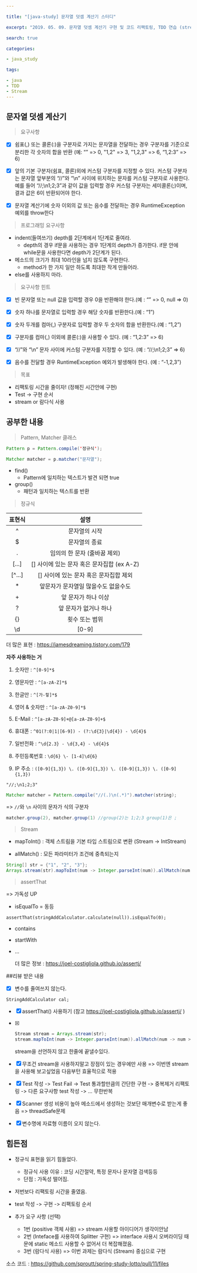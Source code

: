 ```yaml
---

title: "[java-study] 문자열 덧셈 계산기 스터디"

excerpt: "2019. 05. 09. 문자열 덧셈 계산기 구현 및 코드 리팩토링, TDD 연습 (stream 사용) "

search: true

categories:

- java_study

tags:

- java
- TDD
- Stream
---
```

## 문자열 덧셈 계산기

> 요구사항

- [x] 쉼표(,) 또는 콜론(:)을 구분자로 가지는 문자열을 전달하는 경우 구분자를 기준으로 분리한 각 숫자의 합을 반환 (예: “” => 0, "1,2" => 3, "1,2,3" => 6, “1,2:3” => 6)

- [x] 앞의 기본 구분자(쉼표, 콜론)외에 커스텀 구분자를 지정할 수 있다. 커스텀 구분자는 문자열 앞부분의 “//”와 “\n” 사이에 위치하는 문자를 커스텀 구분자로 사용한다. 예를 들어 “//;\n1;2;3”과 같이 값을 입력할 경우 커스텀 구분자는 세미콜론(;)이며, 결과 값은 6이 반환되어야 한다.

- [x] 문자열 계산기에 숫자 이외의 값 또는 음수를 전달하는 경우 RuntimeException 예외를 throw한다



> 프로그래밍 요구사항

- indent(들여쓰기) depth를 2단계에서 1단계로 줄여라.
  - depth의 경우 if문을 사용하는 경우 1단계의 depth가 증가한다. if문 안에 while문을 사용한다면 depth가 2단계가 된다.
- 메소드의 크기가 최대 10라인을 넘지 않도록 구현한다.
  - method가 한 가지 일만 하도록 최대한 작게 만들어라.
- else를 사용하지 마라.



> 요구사항 힌트

- [x] 빈 문자열 또는 null 값을 입력할 경우 0을 반환해야 한다.(예 : “” => 0, null => 0)

- [x] 숫자 하나를 문자열로 입력할 경우 해당 숫자를 반환한다.(예 : “1”)

- [x]  숫자 두개를 컴마(,) 구분자로 입력할 경우 두 숫자의 합을 반환한다.(예 : “1,2”)

- [x]  구분자를 컴마(,) 이외에 콜론(:)을 사용할 수 있다. (예 : “1,2:3” => 6)

- [x]  “//”와 “\n” 문자 사이에 커스텀 구분자를 지정할 수 있다. (예 : “//;\n1;2;3” => 6)

- [x] 음수를 전달할 경우 RuntimeException 예외가 발생해야 한다. (예 : “-1,2,3”)



> 목표

- 리팩토링 시간을 줄이자! (정해진 시간안에 구현)
- Test -> 구현 순서
- stream or 람다식 사용



## 공부한 내용

> Pattern, Matcher 클래스

```java
Pattern p = Pattern.compile('정규식');
```

```java
Matcher matcher = p.matcher("문자열");
```



- find() 
  - Pattern에 일치하는 텍스트가 발견 되면 true
- group()
  - 패턴과 일치하는 텍스트를 반환



> 정규식

| 표현식 |                    설명                    |
| :----: | :----------------------------------------: |
|   ^    |               문자열의 시작                |
|   $    |               문자열의 종료                |
|   .    |        임의의 한 문자 (줄바꿈 제외)        |
| [...]  | [] 사이에 있는 문자 혹은 문자집합 (ex A-Z) |
| [^...] |   [] 사이에 있는 문자 혹은 문자집합 제외   |
|   *    |    앞문자가 문자열일 많을수도 없을수도     |
|   +    |            앞 문자가 하나 이상             |
|   ?    |           앞 문자가 없거나 하나            |
|   {}   |               횟수 또는 범위               |
|   \d   |                   [0-9]                    |

더 많은 표현 : https://jamesdreaming.tistory.com/179

**자주 사용하는 거**

1. 숫자만 : `^[0-9]*$`

2.  영문자만 : `^[a-zA-Z]*$`

3.  한글만 : `^[가-힣]*$`

4. 영어 & 숫자만 : `^[a-zA-Z0-9]*$`

5. E-Mail : `^[a-zA-Z0-9]+@[a-zA-Z0-9]+$`

6. 휴대폰 : `^01(?:0|1|[6-9]) - (?:\d{3}|\d{4}) - \d{4}$`

7. 일반전화 : `^\d{2.3} - \d{3,4} - \d{4}$`

8. 주민등록번호 : `\d{6} \- [1-4]\d{6}`

9. IP 주소 : `([0-9]{1,3}) \. ([0-9]{1,3}) \. ([0-9]{1,3}) \. ([0-9]{1,3})`



`"//;\n1;2;3"`

```java
Matcher matcher = Pattern.compile("//(.)\n(.*)").matcher(string);
```

=> `//`와 `\n` 사이의 문자가 식의 구분자

```java
matcher.group(2), matcher.group(1) //group(2)는 1;2;3 group(1)은 ;
```



> Stream

- mapToInt() : 객체 스트림을 기본 타입 스트림으로 변환 (Stream -> IntStream)

- allMatch() : 모든 파라미터가 조건에 중촉되는지

```java
String[] str = {"1", "2", "3"};
Arrays.stream(str).mapToInt(num -> Integer.parseInt(num)).allMatch(num -> num > 0);
```



> assertThat

=> 가독성 UP

- isEqualTo = 동등

`assertThat(stringAddCalculator.calculate(null)).isEqualTo(0);`

- contains

- startWith

- ...

  더 많은 정보 : https://joel-costigliola.github.io/assertj/

  

##리뷰 받은 내용

- [x] 변수를 줄여쓰지 않는다.

`StringAddCalculator cal;`

- [x] assertThat() 사용하기 (참고 https://joel-costigliola.github.io/assertj/ )

- [x] ```java
  Stream stream = Arrays.stream(str);
  stream.mapToInt(num -> Integer.parseInt(num)).allMatch(num -> num > 0);
  ```

  stream을 선언하지 않고 한줄에 끝낼수있다.

- [x] 무조건 stream을 사용하지말고 장점이 있는 경우에만 사용 => 이번엔 stream을 사용해 보고싶었음 다음부턴 효율적으로 적용

- [x] Test 작성 -> Test Fail -> Test 통과할만큼의 간단한 구현 -> 중복제거 리팩토링 -> 다른 요구사항 test 작성 -> ... 무한반복

- [x] Scanner 생성 비용이 높아 메소드에서 생성하는 것보단 매개변수로 받는게 좋음 => threadSafe문제

- [x] 변수명에 자료형 이름이 오지 않는다.



## 힘든점

- 정규식 표현을 읽기 힘들었다.
  - 정규식 사용 이유 : 코딩 시간절약, 특정 문자나 문자열 검색등등
  - 단점  : 가독성 떨어짐.

- 저번보다 리팩토링 시간을 줄였음.
- test 작성 -> 구현 -> 리팩토링 순서
- 추가 요구 사항 (선택)
  - 1번 (positive 객체 사용) => stream 사용할 아이디어가 생각이안남
  - 2번 (Inteface를 사용하여 Splitter 구현) => interface 사용시 오버라이딩 때문에 static 메소드 사용할 수 없어서 더 복잡해졌음. 
  - 3번 (람다식 사용) => 이번 과제는 람다식 (Stream) 중심으로 구현



소스 코드 : <https://github.com/sproutt/spring-study-lotto/pull/11/files>

